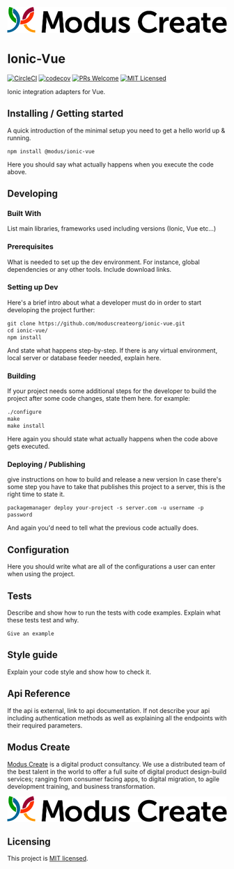 [![Ionic-Vue](./images/modus.logo.svg)](https://moduscreate.com)

# Ionic-Vue

[![CircleCI](https://circleci.com/gh/ModusCreateOrg/ionic-vue.svg?style=shield)](https://circleci.com/gh/ModusCreateOrg/ionic-vue)
[![codecov](https://codecov.io/gh/ModusCreateOrg/ionic-vue/branch/master/graph/badge.svg?token=mvAX8xwXDJ)](https://codecov.io/gh/ModusCreateOrg/ionic-vue)
[![PRs Welcome](https://img.shields.io/badge/PRs-welcome-brightgreen.svg?style=flat-square)](http://makeapullrequest.com)
[![MIT Licensed](https://img.shields.io/badge/license-MIT-blue.svg?style=flat-square)](https://github.com/your/your-project/blob/master/LICENSE)

Ionic integration adapters for Vue.

## Installing / Getting started

A quick introduction of the minimal setup you need to get a hello world up &
running.

```shell
npm install @modus/ionic-vue
```

Here you should say what actually happens when you execute the code above.

## Developing

### Built With

List main libraries, frameworks used including versions (Ionic, Vue etc...)

### Prerequisites

What is needed to set up the dev environment. For instance, global dependencies or any other tools. Include download links.

### Setting up Dev

Here's a brief intro about what a developer must do in order to start developing
the project further:

```shell
git clone https://github.com/moduscreateorg/ionic-vue.git
cd ionic-vue/
npm install
```

And state what happens step-by-step. If there is any virtual environment, local server or database feeder needed, explain here.

### Building

If your project needs some additional steps for the developer to build the
project after some code changes, state them here. for example:

```shell
./configure
make
make install
```

Here again you should state what actually happens when the code above gets executed.

### Deploying / Publishing

give instructions on how to build and release a new version
In case there's some step you have to take that publishes this project to a
server, this is the right time to state it.

```shell
packagemanager deploy your-project -s server.com -u username -p password
```

And again you'd need to tell what the previous code actually does.

## Configuration

Here you should write what are all of the configurations a user can enter when
using the project.

## Tests

Describe and show how to run the tests with code examples.
Explain what these tests test and why.

```shell
Give an example
```

## Style guide

Explain your code style and show how to check it.

## Api Reference

If the api is external, link to api documentation. If not describe your api including authentication methods as well as explaining all the endpoints with their required parameters.

## Modus Create

[Modus Create](https://moduscreate.com) is a digital product consultancy. We use a distributed team of the best talent in the world to offer a full suite of digital product design-build services; ranging from consumer facing apps, to digital migration, to agile development training, and business transformation.

[![Modus Create](./images/modus.logo.svg)](https://moduscreate.com)

## Licensing

This project is [MIT licensed](./LICENSE).
